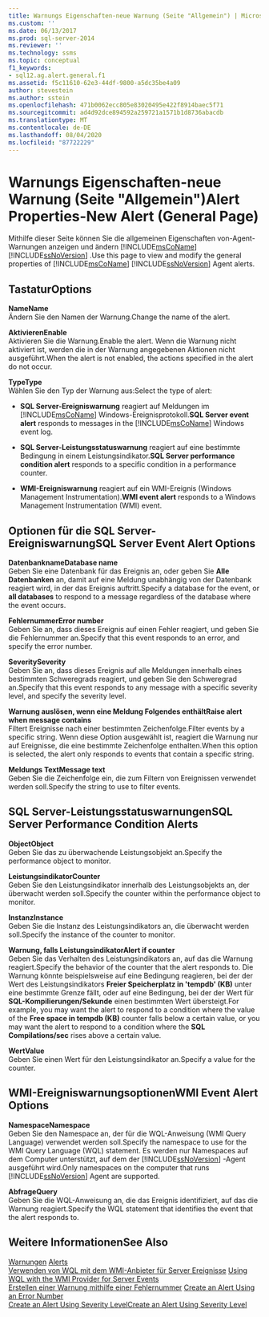 ```yaml
---
title: Warnungs Eigenschaften-neue Warnung (Seite "Allgemein") | Microsoft-Dokumentation
ms.custom: ''
ms.date: 06/13/2017
ms.prod: sql-server-2014
ms.reviewer: ''
ms.technology: ssms
ms.topic: conceptual
f1_keywords:
- sql12.ag.alert.general.f1
ms.assetid: f5c11610-62e3-44df-9800-a5dc35be4a09
author: stevestein
ms.author: sstein
ms.openlocfilehash: 471b0062ecc805e83020495e422f8914baec5f71
ms.sourcegitcommit: ad4d92dce894592a259721a1571b1d8736abacdb
ms.translationtype: MT
ms.contentlocale: de-DE
ms.lasthandoff: 08/04/2020
ms.locfileid: "87722229"
---
```

# <a name="alert-properties-new-alert-general-page"></a><span data-ttu-id="3e924-102">Warnungs Eigenschaften-neue Warnung (Seite "Allgemein")</span><span class="sxs-lookup"><span data-stu-id="3e924-102">Alert Properties-New Alert (General Page)</span></span>
  <span data-ttu-id="3e924-103">Mithilfe dieser Seite können Sie die allgemeinen Eigenschaften von-Agent-Warnungen anzeigen und ändern [!INCLUDE[msCoName](../../includes/msconame-md.md)] [!INCLUDE[ssNoVersion](../../includes/ssnoversion-md.md)] .</span><span class="sxs-lookup"><span data-stu-id="3e924-103">Use this page to view and modify the general properties of [!INCLUDE[msCoName](../../includes/msconame-md.md)] [!INCLUDE[ssNoVersion](../../includes/ssnoversion-md.md)] Agent alerts.</span></span>  
  
## <a name="options"></a><span data-ttu-id="3e924-104">Tastatur</span><span class="sxs-lookup"><span data-stu-id="3e924-104">Options</span></span>  
 <span data-ttu-id="3e924-105">**Name**</span><span class="sxs-lookup"><span data-stu-id="3e924-105">**Name**</span></span>  
 <span data-ttu-id="3e924-106">Ändern Sie den Namen der Warnung.</span><span class="sxs-lookup"><span data-stu-id="3e924-106">Change the name of the alert.</span></span>  
  
 <span data-ttu-id="3e924-107">**Aktivieren**</span><span class="sxs-lookup"><span data-stu-id="3e924-107">**Enable**</span></span>  
 <span data-ttu-id="3e924-108">Aktivieren Sie die Warnung.</span><span class="sxs-lookup"><span data-stu-id="3e924-108">Enable the alert.</span></span> <span data-ttu-id="3e924-109">Wenn die Warnung nicht aktiviert ist, werden die in der Warnung angegebenen Aktionen nicht ausgeführt.</span><span class="sxs-lookup"><span data-stu-id="3e924-109">When the alert is not enabled, the actions specified in the alert do not occur.</span></span>  
  
 <span data-ttu-id="3e924-110">**Type**</span><span class="sxs-lookup"><span data-stu-id="3e924-110">**Type**</span></span>  
 <span data-ttu-id="3e924-111">Wählen Sie den Typ der Warnung aus:</span><span class="sxs-lookup"><span data-stu-id="3e924-111">Select the type of alert:</span></span>  
  
-   <span data-ttu-id="3e924-112">**SQL Server-Ereigniswarnung** reagiert auf Meldungen im [!INCLUDE[msCoName](../../includes/msconame-md.md)] Windows-Ereignisprotokoll.</span><span class="sxs-lookup"><span data-stu-id="3e924-112">**SQL Server event alert** responds to messages in the [!INCLUDE[msCoName](../../includes/msconame-md.md)] Windows event log.</span></span>  
  
-   <span data-ttu-id="3e924-113">**SQL Server-Leistungsstatuswarnung** reagiert auf eine bestimmte Bedingung in einem Leistungsindikator.</span><span class="sxs-lookup"><span data-stu-id="3e924-113">**SQL Server performance condition alert** responds to a specific condition in a performance counter.</span></span>  
  
-   <span data-ttu-id="3e924-114">**WMI-Ereigniswarnung** reagiert auf ein WMI-Ereignis (Windows Management Instrumentation).</span><span class="sxs-lookup"><span data-stu-id="3e924-114">**WMI event alert** responds to a Windows Management Instrumentation (WMI) event.</span></span>  
  
## <a name="sql-server-event-alert-options"></a><span data-ttu-id="3e924-115">Optionen für die SQL Server-Ereigniswarnung</span><span class="sxs-lookup"><span data-stu-id="3e924-115">SQL Server Event Alert Options</span></span>  
 <span data-ttu-id="3e924-116">**Datenbankname**</span><span class="sxs-lookup"><span data-stu-id="3e924-116">**Database name**</span></span>  
 <span data-ttu-id="3e924-117">Geben Sie eine Datenbank für das Ereignis an, oder geben Sie **Alle Datenbanken** an, damit auf eine Meldung unabhängig von der Datenbank reagiert wird, in der das Ereignis auftritt.</span><span class="sxs-lookup"><span data-stu-id="3e924-117">Specify a database for the event, or **all databases** to respond to a message regardless of the database where the event occurs.</span></span>  
  
 <span data-ttu-id="3e924-118">**Fehlernummer**</span><span class="sxs-lookup"><span data-stu-id="3e924-118">**Error number**</span></span>  
 <span data-ttu-id="3e924-119">Geben Sie an, dass dieses Ereignis auf einen Fehler reagiert, und geben Sie die Fehlernummer an.</span><span class="sxs-lookup"><span data-stu-id="3e924-119">Specify that this event responds to an error, and specify the error number.</span></span>  
  
 <span data-ttu-id="3e924-120">**Severity**</span><span class="sxs-lookup"><span data-stu-id="3e924-120">**Severity**</span></span>  
 <span data-ttu-id="3e924-121">Geben Sie an, dass dieses Ereignis auf alle Meldungen innerhalb eines bestimmten Schweregrads reagiert, und geben Sie den Schweregrad an.</span><span class="sxs-lookup"><span data-stu-id="3e924-121">Specify that this event responds to any message with a specific severity level, and specify the severity level.</span></span>  
  
 <span data-ttu-id="3e924-122">**Warnung auslösen, wenn eine Meldung Folgendes enthält**</span><span class="sxs-lookup"><span data-stu-id="3e924-122">**Raise alert when message contains**</span></span>  
 <span data-ttu-id="3e924-123">Filtert Ereignisse nach einer bestimmten Zeichenfolge.</span><span class="sxs-lookup"><span data-stu-id="3e924-123">Filter events by a specific string.</span></span> <span data-ttu-id="3e924-124">Wenn diese Option ausgewählt ist, reagiert die Warnung nur auf Ereignisse, die eine bestimmte Zeichenfolge enthalten.</span><span class="sxs-lookup"><span data-stu-id="3e924-124">When this option is selected, the alert only responds to events that contain a specific string.</span></span>  
  
 <span data-ttu-id="3e924-125">**Meldungs Text**</span><span class="sxs-lookup"><span data-stu-id="3e924-125">**Message text**</span></span>  
 <span data-ttu-id="3e924-126">Geben Sie die Zeichenfolge ein, die zum Filtern von Ereignissen verwendet werden soll.</span><span class="sxs-lookup"><span data-stu-id="3e924-126">Specify the string to use to filter events.</span></span>  
  
## <a name="sql-server-performance-condition-alerts"></a><span data-ttu-id="3e924-127">SQL Server-Leistungsstatuswarnungen</span><span class="sxs-lookup"><span data-stu-id="3e924-127">SQL Server Performance Condition Alerts</span></span>  
 <span data-ttu-id="3e924-128">**Object**</span><span class="sxs-lookup"><span data-stu-id="3e924-128">**Object**</span></span>  
 <span data-ttu-id="3e924-129">Geben Sie das zu überwachende Leistungsobjekt an.</span><span class="sxs-lookup"><span data-stu-id="3e924-129">Specify the performance object to monitor.</span></span>  
  
 <span data-ttu-id="3e924-130">**Leistungsindikator**</span><span class="sxs-lookup"><span data-stu-id="3e924-130">**Counter**</span></span>  
 <span data-ttu-id="3e924-131">Geben Sie den Leistungsindikator innerhalb des Leistungsobjekts an, der überwacht werden soll.</span><span class="sxs-lookup"><span data-stu-id="3e924-131">Specify the counter within the performance object to monitor.</span></span>  
  
 <span data-ttu-id="3e924-132">**Instanz**</span><span class="sxs-lookup"><span data-stu-id="3e924-132">**Instance**</span></span>  
 <span data-ttu-id="3e924-133">Geben Sie die Instanz des Leistungsindikators an, die überwacht werden soll.</span><span class="sxs-lookup"><span data-stu-id="3e924-133">Specify the instance of the counter to monitor.</span></span>  
  
 <span data-ttu-id="3e924-134">**Warnung, falls Leistungsindikator**</span><span class="sxs-lookup"><span data-stu-id="3e924-134">**Alert if counter**</span></span>  
 <span data-ttu-id="3e924-135">Geben Sie das Verhalten des Leistungsindikators an, auf das die Warnung reagiert.</span><span class="sxs-lookup"><span data-stu-id="3e924-135">Specify the behavior of the counter that the alert responds to.</span></span> <span data-ttu-id="3e924-136">Die Warnung könnte beispielsweise auf eine Bedingung reagieren, bei der der Wert des Leistungsindikators **Freier Speicherplatz in 'tempdb' (KB)** unter eine bestimmte Grenze fällt, oder auf eine Bedingung, bei der der Wert für **SQL-Kompilierungen/Sekunde** einen bestimmten Wert übersteigt.</span><span class="sxs-lookup"><span data-stu-id="3e924-136">For example, you may want the alert to respond to a condition where the value of the **Free space in tempdb (KB)** counter falls below a certain value, or you may want the alert to respond to a condition where the **SQL Compilations/sec** rises above a certain value.</span></span>  
  
 <span data-ttu-id="3e924-137">**Wert**</span><span class="sxs-lookup"><span data-stu-id="3e924-137">**Value**</span></span>  
 <span data-ttu-id="3e924-138">Geben Sie einen Wert für den Leistungsindikator an.</span><span class="sxs-lookup"><span data-stu-id="3e924-138">Specify a value for the counter.</span></span>  
  
## <a name="wmi-event-alert-options"></a><span data-ttu-id="3e924-139">WMI-Ereigniswarnungsoptionen</span><span class="sxs-lookup"><span data-stu-id="3e924-139">WMI Event Alert Options</span></span>  
 <span data-ttu-id="3e924-140">**Namespace**</span><span class="sxs-lookup"><span data-stu-id="3e924-140">**Namespace**</span></span>  
 <span data-ttu-id="3e924-141">Geben Sie den Namespace an, der für die WQL-Anweisung (WMI Query Language) verwendet werden soll.</span><span class="sxs-lookup"><span data-stu-id="3e924-141">Specify the namespace to use for the WMI Query Language (WQL) statement.</span></span> <span data-ttu-id="3e924-142">Es werden nur Namespaces auf dem Computer unterstützt, auf dem der [!INCLUDE[ssNoVersion](../../includes/ssnoversion-md.md)] -Agent ausgeführt wird.</span><span class="sxs-lookup"><span data-stu-id="3e924-142">Only namespaces on the computer that runs [!INCLUDE[ssNoVersion](../../includes/ssnoversion-md.md)] Agent are supported.</span></span>  
  
 <span data-ttu-id="3e924-143">**Abfrage**</span><span class="sxs-lookup"><span data-stu-id="3e924-143">**Query**</span></span>  
 <span data-ttu-id="3e924-144">Geben Sie die WQL-Anweisung an, die das Ereignis identifiziert, auf das die Warnung reagiert.</span><span class="sxs-lookup"><span data-stu-id="3e924-144">Specify the WQL statement that identifies the event that the alert responds to.</span></span>  
  
## <a name="see-also"></a><span data-ttu-id="3e924-145">Weitere Informationen</span><span class="sxs-lookup"><span data-stu-id="3e924-145">See Also</span></span>  
 <span data-ttu-id="3e924-146">[Warnungen](alerts.md) </span><span class="sxs-lookup"><span data-stu-id="3e924-146">[Alerts](alerts.md) </span></span>  
 <span data-ttu-id="3e924-147">[Verwenden von WQL mit dem WMI-Anbieter für Server Ereignisse](../../relational-databases/wmi-provider-server-events/using-wql-with-the-wmi-provider-for-server-events.md) </span><span class="sxs-lookup"><span data-stu-id="3e924-147">[Using WQL with the WMI Provider for Server Events](../../relational-databases/wmi-provider-server-events/using-wql-with-the-wmi-provider-for-server-events.md) </span></span>  
 <span data-ttu-id="3e924-148">[Erstellen einer Warnung mithilfe einer Fehlernummer](create-an-alert-using-an-error-number.md) </span><span class="sxs-lookup"><span data-stu-id="3e924-148">[Create an Alert Using an Error Number](create-an-alert-using-an-error-number.md) </span></span>  
 [<span data-ttu-id="3e924-149">Create an Alert Using Severity Level</span><span class="sxs-lookup"><span data-stu-id="3e924-149">Create an Alert Using Severity Level</span></span>](create-an-alert-using-severity-level.md)  
  
  
